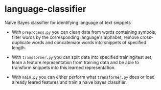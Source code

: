 # language-classifier
Naive Bayes classifier for identifying language of text snippets


* With `preprocess.py` you can clean data from words containing symbols, filter words by the corresponding language's alphabet, remove cross-duplicate words and concatemate words into snippets of specified length.

* With `transformer.py` you can split data into specified training/test set, learn a feature representation from training data and be able to transform snippets into this learned representation.

* With `main.py` you can either perform what `transformer.py` does or load already leared features and train a naive bayes classifier.



















